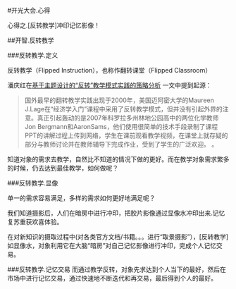 #开光大会.心得

心得之.[反转教学]冲印记忆影像！

##开智.反转教学

###反转教学.定义

反转教学（Flipped Instruction），也称作翻转课堂（Flipped Classroom）

潘庆红在[基于主题设计的“反转”教学模式实践的策略分析](http://www.dylw.net/jiaoyuguanli/134018.html) 一文中提到起源：

> 国外最早的翻转教学实践出现于2000年，美国迈阿密大学的Maureen J.Lage在“经济学入门”课程中采用了反转教学模式，但并没有引起外界的注意。真正引起轰动的是2007年科罗拉多州林地公园高中的两位化学教师Jon Bergmann和AaronSams，他们使用很简单的技术手段录制了课程PPT的讲解过程上传到网络，学生在课前观看教学视频，在课堂上就存疑的部分与教师讨论并在教师辅导下完成作业，受到了学生的广泛欢迎。 
。



知道对象的需求去教学，自然比不知道的情况下做的更好。而在教学对象需求繁多的时候，仍去达到最佳教学，如何做呢？

###反转教学.显像

单一的需求容易满足，多样的需求如何更好地满足呢？

我们知道摄影后，人们在暗房中进行冲印，把胶片影像通过显像水冲印出来.记忆复苏重获欢喜体验。

在对新知识的摄取过程中(对各类官方文档/书籍。。。进行“取景摄影”），[反转教学]如显像水，对象利用它在大脑“暗房”对自己记忆影像进行冲印，完成个人记忆交易。

###反转教学.记忆交易
而通过教学反转，对象先求达到个人当下的最好，然后在市场中进行记忆交易，通过快速地不断迭代和再交易，最后得到个人的最好。
